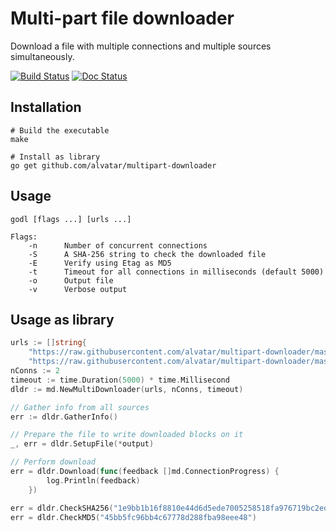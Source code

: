 # Multi-part file downloader

Download a file with multiple connections and multiple sources simultaneously.

[![Build Status](https://travis-ci.org/alvatar/multipart-downloader.svg?branch=master)](https://travis-ci.org/alvatar/multipart-downloader) [![Doc Status](https://godoc.org/github.com/alvatar/multipart-downloader?status.png)](https://godoc.org/github.com/alvatar/multipart-downloader)


## Installation

    # Build the executable
    make

    # Install as library
    go get github.com/alvatar/multipart-downloader

## Usage

    godl [flags ...] [urls ...]

    Flags:
        -n      Number of concurrent connections
        -S      A SHA-256 string to check the downloaded file
        -E      Verify using Etag as MD5
        -t      Timeout for all connections in milliseconds (default 5000)
        -o      Output file
        -v      Verbose output

## Usage as library

```go
urls := []string{
    "https://raw.githubusercontent.com/alvatar/multipart-downloader/master/test/quijote.txt",
    "https://raw.githubusercontent.com/alvatar/multipart-downloader/master/test/quijote2.txt",}
nConns := 2
timeout := time.Duration(5000) * time.Millisecond
dldr := md.NewMultiDownloader(urls, nConns, timeout)

// Gather info from all sources
err := dldr.GatherInfo()

// Prepare the file to write downloaded blocks on it
_, err = dldr.SetupFile(*output)

// Perform download
err = dldr.Download(func(feedback []md.ConnectionProgress) {
		log.Println(feedback)
	})

err = dldr.CheckSHA256("1e9bb1b16f8810e44d6d5ede7005258518fa976719bc2ed254308e73c357cfcc")
err = dldr.CheckMD5("45bb5fc96bb4c67778d288fba98eee48")
```